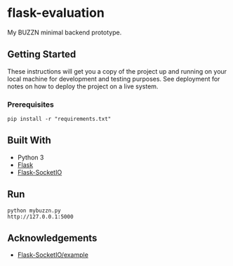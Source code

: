 # flask-evaluation
My BUZZN minimal backend prototype.

## Getting Started
These instructions will get you a copy of the project up and running on your local machine for development and testing purposes. See deployment for notes on how to deploy the project on a live system.

### Prerequisites
```
pip install -r "requirements.txt"
```

## Built With 
* Python 3
* [Flask](https://github.com/pallets/flask)
* [Flask-SocketIO](https://github.com/miguelgrinberg/Flask-SocketIO)

## Run 
```
python mybuzzn.py
http://127.0.0.1:5000
```

## Acknowledgements
* [Flask-SocketIO/example](https://github.com/miguelgrinberg/Flask-SocketIO/tree/master/example)
